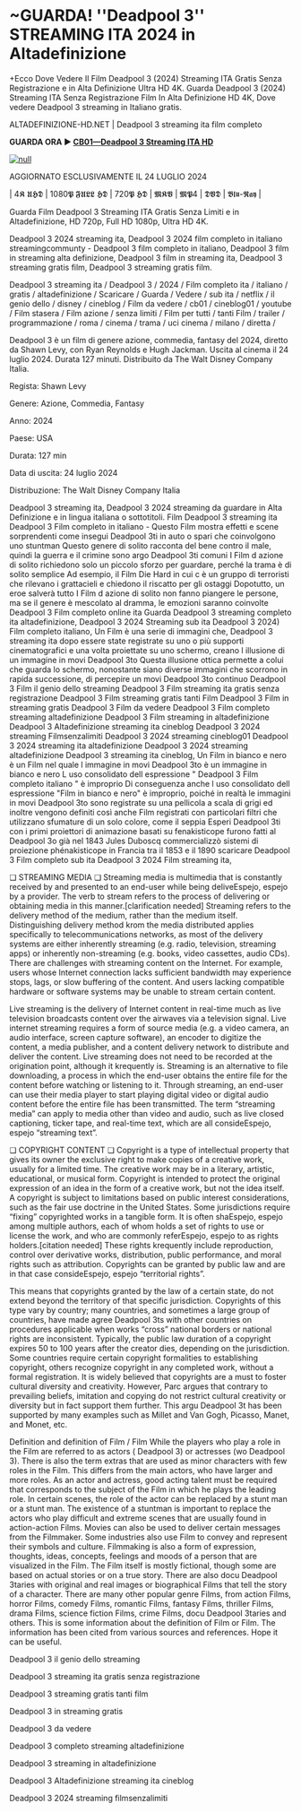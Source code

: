 # ~GUARDA! ''Deadpool 3'' STREAMING ITA 2024 in Altadefinizione

+Ecco Dove Vedere Il Film Deadpool 3 (2024) Streaming ITA Gratis Senza Registrazione e in Alta Definizione Ultra HD 4K.
Guarda Deadpool 3 (2024) Streaming ITA Senza Registrazione Film In Alta Definizione HD 4K, Dove vedere Deadpool 3 streaming in Italiano gratis.

ALTADEFINIZIONE-HD.NET | Deadpool 3 streaming ita film completo

**GUARDA ORA ▶️ [CB01—Deadpool 3 Streaming ITA HD](https://t.co/oQln03VkOC)**

[![null](https://static.wixstatic.com/media/855a25_043b5abeb4ae4d35ac003198e7fe56ed~mv2.gif)](https://t.co/oQln03VkOC)

AGGIORNATO ESCLUSIVAMENTE IL 24 LUGLIO 2024

| 4𝕶 𝖀𝕳𝕯 | 1080𝕻 𝕱𝖀𝕷𝕷 𝕳𝕯 | 720𝕻 𝕳𝕯 | 𝕸𝕶𝖁 | 𝕸𝕻4 | 𝕯𝖁𝕯 | 𝕭𝖑𝖚-𝕽𝖆𝖞 |

Guarda Film Deadpool 3 Streaming ITA Gratis Senza Limiti e in Altadefinizione, HD 720p, Full HD 1080p, Ultra HD 4K.

Deadpool 3 2024 streaming ita, Deadpool 3 2024 film completo in italiano streamingcommunty - Deadpool 3 film completo in italiano, Deadpool 3 film in streaming alta definizione, Deadpool 3 film in streaming ita, Deadpool 3 streaming gratis film, Deadpool 3 streaming gratis film.

Deadpool 3 streaming ita / Deadpool 3 / 2024 / Film completo ita / italiano / gratis / altadefinizione / Scaricare / Guarda / Vedere / sub ita / netflix / il genio dello / disney / cineblog / Film da vedere / cb01 / cineblog01 / youtube / Film stasera / Film azione / senza limiti / Film per tutti / tanti Film / trailer / programmazione / roma / cinema / trama / uci cinema / milano / diretta /

Deadpool 3 è un film di genere azione, commedia, fantasy del 2024, diretto da Shawn Levy, con Ryan Reynolds e Hugh Jackman. Uscita al cinema il 24 luglio 2024. Durata 127 minuti. Distribuito da The Walt Disney Company Italia.


Regista: Shawn Levy


Genere: Azione, Commedia, Fantasy


Anno: 2024


Paese: USA


Durata: 127 min


Data di uscita: 24 luglio 2024


Distribuzione: The Walt Disney Company Italia


Deadpool 3 streaming ita, Deadpool 3 2024 streaming da guardare in Alta Definizione e in lingua italiana o sottotitoli. Film Deadpool 3 streaming ita Deadpool 3 Film completo in italiano - Questo Film mostra effetti e scene sorprendenti come insegui Deadpool 3ti in auto o spari che coinvolgono uno stuntman Questo genere di solito racconta del bene contro il male, quindi la guerra e il crimine sono argo Deadpool 3ti comuni I Film d azione di solito richiedono solo un piccolo sforzo per guardare, perché la trama è di solito semplice Ad esempio, il Film Die Hard in cui c è un gruppo di terroristi che rilevano i grattacieli e chiedono il riscatto per gli ostaggi Dopotutto, un eroe salverà tutto I Film d azione di solito non fanno piangere le persone, ma se il genere è mescolato al dramma, le emozioni saranno coinvolte Deadpool 3 Film completo online ita Guarda Deadpool 3 streaming completo ita altadefinizione, Deadpool 3 2024 Streaming sub ita Deadpool 3 2024) Film completo italiano, Un Film è una serie di immagini che, Deadpool 3 streaming ita dopo essere state registrate su uno o più supporti cinematografici e una volta proiettate su uno schermo, creano l illusione di un immagine in movi Deadpool 3to Questa illusione ottica permette a colui che guarda lo schermo, nonostante siano diverse immagini che scorrono in rapida successione, di percepire un movi Deadpool 3to continuo Deadpool 3 Film il genio dello streaming Deadpool 3 Film streaming ita gratis senza registrazione Deadpool 3 Film streaming gratis tanti Film Deadpool 3 Film in streaming gratis Deadpool 3 Film da vedere Deadpool 3 Film completo streaming altadefinizione Deadpool 3 Film streaming in altadefinizione Deadpool 3 Altadefinizione streaming ita cineblog Deadpool 3 2024 streaming Filmsenzalimiti Deadpool 3 2024 streaming cineblog01 Deadpool 3 2024 streaming ita altadefinizione Deadpool 3 2024 streaming altadefinizione Deadpool 3 streaming ita cineblog, Un Film in bianco e nero è un Film nel quale l immagine in movi Deadpool 3to è un immagine in bianco e nero L uso consolidato dell espressione " Deadpool 3 Film completo italiano " è improprio Di conseguenza anche l uso consolidato dell espressione "Film in bianco e nero" è improprio, poiché in realtà le immagini in movi Deadpool 3to sono registrate su una pellicola a scala di grigi ed inoltre vengono definiti così anche Film registrati con particolari filtri che utilizzano sfumature di un solo colore, come il seppia Esperi Deadpool 3ti con i primi proiettori di animazione basati su fenakisticope furono fatti al Deadpool 3o già nel 1843 Jules Duboscq commercializzò sistemi di proiezione phénakisticope in Francia tra il 1853 e il 1890 scaricare Deadpool 3 Film completo sub ita Deadpool 3 2024 Film streaming ita,

❏ STREAMING MEDIA ❏ Streaming media is multimedia that is constantly received by and presented to an end-user while being deliveEspejo, espejo by a provider. The verb to stream refers to the process of delivering or obtaining media in this manner.[clarification needed] Streaming refers to the delivery method of the medium, rather than the medium itself. Distinguishing delivery method krom the media distributed applies specifically to telecommunications networks, as most of the delivery systems are either inherently streaming (e.g. radio, television, streaming apps) or inherently non-streaming (e.g. books, video cassettes, audio CDs). There are challenges with streaming content on the Internet. For example, users whose Internet connection lacks sufficient bandwidth may experience stops, lags, or slow buffering of the content. And users lacking compatible hardware or software systems may be unable to stream certain content.

Live streaming is the delivery of Internet content in real-time much as live television broadcasts content over the airwaves via a television signal. Live internet streaming requires a form of source media (e.g. a video camera, an audio interface, screen capture software), an encoder to digitize the content, a media publisher, and a content delivery network to distribute and deliver the content. Live streaming does not need to be recorded at the origination point, although it krequently is. Streaming is an alternative to file downloading, a process in which the end-user obtains the entire file for the content before watching or listening to it. Through streaming, an end-user can use their media player to start playing digital video or digital audio content before the entire file has been transmitted. The term “streaming media” can apply to media other than video and audio, such as live closed captioning, ticker tape, and real-time text, which are all consideEspejo, espejo “streaming text”.

❏ COPYRIGHT CONTENT ❏ Copyright is a type of intellectual property that gives its owner the exclusive right to make copies of a creative work, usually for a limited time. The creative work may be in a literary, artistic, educational, or musical form. Copyright is intended to protect the original expression of an idea in the form of a creative work, but not the idea itself. A copyright is subject to limitations based on public interest considerations, such as the fair use doctrine in the United States. Some jurisdictions require “fixing” copyrighted works in a tangible form. It is often shaEspejo, espejo among multiple authors, each of whom holds a set of rights to use or license the work, and who are commonly referEspejo, espejo to as rights holders.[citation needed] These rights krequently include reproduction, control over derivative works, distribution, public performance, and moral rights such as attribution. Copyrights can be granted by public law and are in that case consideEspejo, espejo “territorial rights”.

This means that copyrights granted by the law of a certain state, do not extend beyond the territory of that specific jurisdiction. Copyrights of this type vary by country; many countries, and sometimes a large group of countries, have made agree Deadpool 3ts with other countries on procedures applicable when works “cross” national borders or national rights are inconsistent. Typically, the public law duration of a copyright expires 50 to 100 years after the creator dies, depending on the jurisdiction. Some countries require certain copyright formalities to establishing copyright, others recognize copyright in any completed work, without a formal registration. It is widely believed that copyrights are a must to foster cultural diversity and creativity. However, Parc argues that contrary to prevailing beliefs, imitation and copying do not restrict cultural creativity or diversity but in fact support them further. This argu Deadpool 3t has been supported by many examples such as Millet and Van Gogh, Picasso, Manet, and Monet, etc.

Definition and definition of Film / Film While the players who play a role in the Film are referred to as actors ( Deadpool 3) or actresses (wo Deadpool 3). There is also the term extras that are used as minor characters with few roles in the Film. This differs from the main actors, who have larger and more roles. As an actor and actress, good acting talent must be required that corresponds to the subject of the Film in which he plays the leading role. In certain scenes, the role of the actor can be replaced by a stunt man or a stunt man. The existence of a stuntman is important to replace the actors who play difficult and extreme scenes that are usually found in action-action Films. Movies can also be used to deliver certain messages from the Filmmaker. Some industries also use Film to convey and represent their symbols and culture. Filmmaking is also a form of expression, thoughts, ideas, concepts, feelings and moods of a person that are visualized in the Film. The Film itself is mostly fictional, though some are based on actual stories or on a true story. There are also docu Deadpool 3taries with original and real images or biographical Films that tell the story of a character. There are many other popular genre Films, from action Films, horror Films, comedy Films, romantic Films, fantasy Films, thriller Films, drama Films, science fiction Films, crime Films, docu Deadpool 3taries and others. This is some information about the definition of Film or Film. The information has been cited from various sources and references. Hope it can be useful.

Deadpool 3 il genio dello streaming

Deadpool 3 streaming ita gratis senza registrazione

Deadpool 3 streaming gratis tanti film

Deadpool 3 in streaming gratis

Deadpool 3 da vedere

Deadpool 3 completo streaming altadefinizione

Deadpool 3 streaming in altadefinizione

Deadpool 3 Altadefinizione streaming ita cineblog

Deadpool 3 2024 streaming filmsenzalimiti
